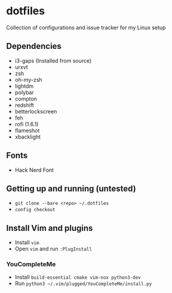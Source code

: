 # dotfiles
Collection of configurations and issue tracker for my Linux setup

## Dependencies
- i3-gaps (Installed from source)
- urxvt
- zsh
- oh-my-zsh
- lightdm
- polybar
- compton
- redshift
- betterlockscreen
- feh
- rofi (1.6.1)
- flameshot
- xbacklight

## Fonts
- Hack Nerd Font

## Getting up and running (untested)
- `git clone --bare <repo> ~/.dotfiles`
- `config checkout`

## Install Vim and plugins
- Install `vim`
- Open `vim` and run `:PlugInstall`

### YouCompleteMe
- Install `build-essential cmake vim-nox python3-dev`
- Run `python3 ~/.vim/plugged/YouCompleteMe/install.py`
